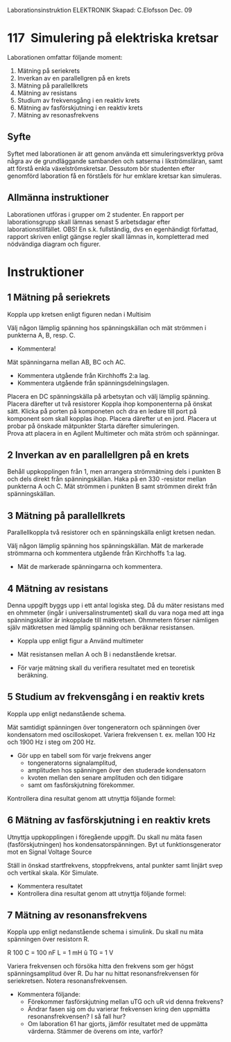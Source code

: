 Laborationsinstruktion ELEKTRONIK 
Skapad: C.Elofsson Dec. 09

117 ­ Simulering på elektriska kretsar
======================================

Laborationen omfattar följande moment:
1. Mätning på seriekrets
2. Inverkan av en parallellgren på en krets
3. Mätning på parallellkrets
4. Mätning av resistans
5. Studium av frekvensgång i en reaktiv krets
6. Mätning av fasförskjutning i en reaktiv krets
7. Mätning av resonasfrekvens


Syfte
-----
Syftet med laborationen är att genom använda ett simuleringsverktyg pröva några
av de grundläggande sambanden och satserna i likströmsläran, samt att förstå
enkla växelströmskretsar. Dessutom bör studenten efter genomförd laboration få
en förståels för hur emklare kretsar kan simuleras.

Allmänna instruktioner
----------------------
Laborationen utföras i grupper om 2 studenter.  En rapport per laborationsgrupp
skall lämnas senast 5 arbetsdagar efter laborationstillfället.  OBS! En s.k.
fullständig, dvs en egenhändigt författad, rapport skriven enligt gängse regler
skall lämnas in, kompletterad med nödvändiga diagram och figurer.


Instruktioner
=============

1 Mätning på seriekrets
-----------------------
Koppla upp kretsen enligt figuren nedan i Multisim

Välj någon lämplig spänning hos spänningskällan och mät strömmen i punkterna A,
B, resp. C.
+ Kommentera!

Mät spänningarna mellan AB, BC och AC.
+ Kommentera utgående från Kirchhoffs 2:a lag.
+ Kommentera utgående från spänningsdelningslagen.

Placera en DC spänningskälla på arbetsytan och välj lämplig spänning.
Placera därefter ut två resistorer
Koppla ihop komponenterna på önskat sätt. Klicka på porten på komponeten och
dra en ledare till port på komponent som skall kopplas ihop.
Placera därefter ut en jord.
Placera ut probar på önskade mätpunkter 
Starta därefter simuleringen.  
Prova att placera in en Agilent Multimeter och mäta ström och spänningar.


2 Inverkan av en parallellgren på en krets
------------------------------------------
Behåll uppkopplingen från 1, men arrangera strömmätning dels i punkten B och
dels direkt från spänningskällan.  Haka på en 330 -resistor mellan punkterna A
och C. Mät strömmen i punkten B samt strömmen direkt från spänningskällan.


3 Mätning på parallellkrets
---------------------------
Parallellkoppla två resistorer och en spänningskälla enligt kretsen nedan.

Välj någon lämplig spänning hos spänningskällan.
Mät de markerade strömmarna och kommentera utgående från Kirchhoffs 1:a lag.  

+ Mät de markerade spänningarna och kommentera.


4 Mätning av resistans
----------------------
Denna uppgift byggs upp i ett antal logiska steg. Då du mäter resistans med en
ohmmeter (ingår i universalinstrumentet) skall du vara noga med att inga
spänningskällor är inkopplade till mätkretsen. Ohmmetern förser nämligen själv
mätkretsen med lämplig spänning och beräknar resistansen.

+ Koppla upp enligt figur a
  Använd multimeter

+ Mät resistansen mellan A och B i nedanstående kretsar.
+ För varje mätning skall du verifiera resultatet med en teoretisk beräkning.


5 Studium av frekvensgång i en reaktiv krets
--------------------------------------------
Koppla upp enligt nedanstående schema.

Mät samtidigt spänningen över tongeneratorn och spänningen över kondensatorn
med oscilloskopet. Variera frekvensen t. ex. mellan 100 Hz och 1900 Hz i steg
om 200 Hz.

+ Gör upp en tabell som för varje frekvens anger
  - tongeneratorns signalamplitud,
  - amplituden hos spänningen över den studerade kondensatorn
  - kvoten mellan den senare amplituden och den tidigare
  - samt om fasförskjutning förekommer.

Kontrollera dina resultat genom att utnyttja följande formel:


6 Mätning av fasförskjutning i en reaktiv krets
-----------------------------------------------
Utnyttja uppkopplingen i föregående uppgift. Du skall nu mäta fasen
(fasförskjutningen) hos kondensatorspänningen.
Byt ut funktionsgenerator mot en Signal Voltage Source

Ställ in önskad startfrekvens, stoppfrekvens, antal punkter samt linjärt svep
och vertikal skala.  Kör Simulate.

+ Kommentera resultatet
+ Kontrollera dina resultat genom att utnyttja följande formel:


7 Mätning av resonansfrekvens
-----------------------------
Koppla upp enligt nedanstående schema i simulink. Du skall nu mäta spänningen
över resistorn R.

R 100 
C = 100 nF
L = 1 mH
û TG = 1 V

Variera frekvensen och försöka hitta den frekvens som ger högst
spänningsamplitud över R.  Du har nu hittat resonansfrekvensen för
seriekretsen. Notera resonansfrekvensen.

+ Kommentera följande:
  - Förekommer fasförskjutning mellan uTG och uR vid denna frekvens?
  - Ändrar fasen sig om du varierar frekvensen kring den uppmätta resonansfrekvensen?
    I så fall hur?
  - Om laboration 61 har gjorts, jämför resultatet med de uppmätta värderna.
    Stämmer de överens om inte, varför?
